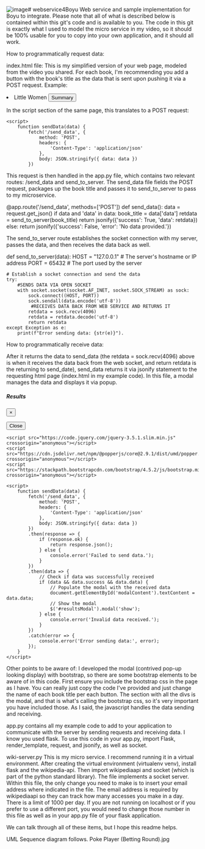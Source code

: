 ![image](https://github.com/jguder/webservice4Boyu/assets/59512278/01d54899-cfa2-4bd7-8d06-8dcf3f011b4e)# webservice4Boyu
Web service and sample implementation for Boyu to integrate. Please note that all of what is described below is contained within this git's code and is available to you. The code in this git is exactly what I used to model the micro service in my video, so it should be 100% usable for you to copy into your own application, and it should all work.

How to programmatically request data:

index.html file:
This is my simplified version of your web page, modeled from the video you shared. For each book, I'm recommending you add a button with the book's title as the data that is sent upon pushing it via a POST request. Example: 

<li>Little Women <button onclick="sendData('Little Women')">Summary</button></li>

In the script section of the same page, this translates to a POST request:

    <script>
        function sendData(data) {
            fetch('/send_data', {
                method: 'POST',
                headers: {
                    'Content-Type': 'application/json'
                },
                body: JSON.stringify({ data: data })
            })

This request is then handled in the app.py file, which contains two relevant routes: /send_data and send_to_server. The send_data file fields the POST request, packages up the book title and passes it to send_to_server to pass to my microservice. 

@app.route('/send_data', methods=['POST'])
def send_data():
    data = request.get_json()
    if data and 'data' in data:
        book_title = data['data']
        retdata = send_to_server(book_title)
        return jsonify({'success': True, 'data': retdata})
    else:
        return jsonify({'success': False, 'error': 'No data provided.'})

The send_to_server route establishes the socket connection with my server, passes the data, and then receives the data back as well.

def send_to_server(data):
    HOST = "127.0.0.1"  # The server's hostname or IP address
    PORT = 65432  # The port used by the server

    # Establish a socket connection and send the data
    try:
        #SENDS DATA VIA OPEN SOCKET
        with socket.socket(socket.AF_INET, socket.SOCK_STREAM) as sock:
            sock.connect((HOST, PORT))
            sock.sendall(data.encode('utf-8'))
             #RECEIVES DATA BACK FROM WEB SERVICE AND RETURNS IT
            retdata = sock.recv(4096)   
            retdata = retdata.decode('utf-8')
            return retdata
    except Exception as e:
        print(f"Error sending data: {str(e)}").

How to programmatically receive data:

After it returns the data to send_data (the retdata = sock.recv(4096) above is when it receives the data back from the web socket, and return retdata is the returning to send_date), send_data returns it via jsonify statement to the requesting html page (index.html in my example code). In this file, a modal manages the data and displays it via popup.

<div class="modal" id="resultsModal" tabindex="-1" role="dialog">
        <div class="modal-dialog" role="document">
            <div class="modal-content">
                <div class="modal-header">
                    <h5 class="modal-title">Results</h5>
                    <button type="button" class="close" data-dismiss="modal" aria-label="Close">
                        <span aria-hidden="true">&times;</span>
                    </button>
                </div>
                <div class="modal-body">
                    <p id="modalContent"></p>
                </div>
                <div class="modal-footer">
                    <button type="button" class="btn btn-secondary" data-dismiss="modal">Close</button>
                </div>
            </div>
        </div>
    </div>

    <script src="https://code.jquery.com/jquery-3.5.1.slim.min.js" crossorigin="anonymous"></script>
    <script src="https://cdn.jsdelivr.net/npm/@popperjs/core@2.9.1/dist/umd/popper.min.js" crossorigin="anonymous"></script>
    <script src="https://stackpath.bootstrapcdn.com/bootstrap/4.5.2/js/bootstrap.min.js" crossorigin="anonymous"></script>

    <script>
        function sendData(data) {
            fetch('/send_data', {
                method: 'POST',
                headers: {
                    'Content-Type': 'application/json'
                },
                body: JSON.stringify({ data: data })
            })
            .then(response => {
                if (response.ok) {
                    return response.json();
                } else {
                    console.error('Failed to send data.');
                }
            })
            .then(data => {
                // Check if data was successfully received
                if (data && data.success && data.data) {
                    // Populate the modal with the received data
                    document.getElementById('modalContent').textContent = data.data;
                    // Show the modal
                    $('#resultsModal').modal('show');
                } else {
                    console.error('Invalid data received.');
                }
            })
            .catch(error => {
                console.error('Error sending data:', error);
            });
        }
    </script>

Other points to be aware of:
I developed the modal (contrived pop-up looking display) with bootstrap, so there are some bootstrap elements to be aware of in this code. First ensure you include the bootstrap css in the page as I have. 
You can really just copy the code I've provided and just change the name of each book title per each button. The section with all the divs is the modal, and that is what's calling the bootstrap css, so it's very important you have included those. As I said, the javascript handles the data sending and receiving. 


app.py contains all my example code to add to your application to communicate with the server by sending requests and receiving data. 
I know you used flask. To use this code in your app.py, import Flask, render_template, request, and jsonify, as well as socket.

wiki-server.py
This is my micro service. I recommend running it in a virtual environment. After creating the virtual environment (virtualenv venv), install flask and the wikipedia-api. Then import wikipediaapi and socket (which is part of the python standard library). 
The file implements a socket server. Within this file, the only change you need to make is to insert your email address where indicated in the file. The email address is required by wikipediaapi so they can track how many accesses you make in a day. There is a limit of 1000 per day. If you are not running on localhost or if you prefer to use a different port, you would need to change those number in this file as well as in your app.py file of your flask application.

We can talk through all of these items, but I hope this readme helps.

UML Sequence diagram follows.
Poke Player (Betting Round).jpg
